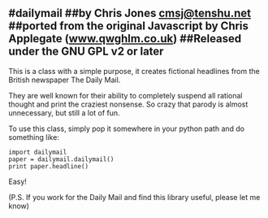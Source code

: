 #dailymail
##by Chris Jones <cmsj@tenshu.net>
##ported from the original Javascript by Chris Applegate (www.qwghlm.co.uk)
##Released under the GNU GPL v2 or later
----------------------------------------

This is a class with a simple purpose, it creates fictional headlines from the
British newspaper The Daily Mail.

They are well known for their ability to completely suspend all rational
thought and print the craziest nonsense. So crazy that parody is almost
unnecessary, but still a lot of fun.

To use this class, simply pop it somewhere in your python path and do something
like:

    import dailymail
    paper = dailymail.dailymail()
    print paper.headline()

Easy!

(P.S. If you work for the Daily Mail and find this library useful, please let
me know)
